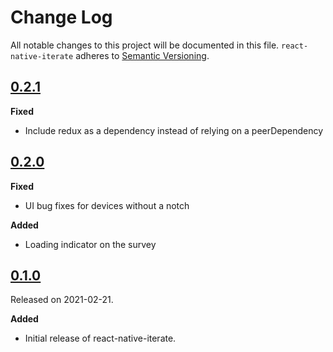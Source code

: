 # Change Log

All notable changes to this project will be documented in this file.
`react-native-iterate` adheres to [Semantic Versioning](https://semver.org/).

## [0.2.1](https://github.com/iteratehq/react-native-iterate/releases/tag/v0.2.1)

**Fixed**

- Include redux as a dependency instead of relying on a peerDependency

## [0.2.0](https://github.com/iteratehq/react-native-iterate/releases/tag/v0.2.0)

**Fixed**

- UI bug fixes for devices without a notch

**Added**

- Loading indicator on the survey

## [0.1.0](https://github.com/iteratehq/react-native-iterate/releases/tag/v0.1.0)

Released on 2021-02-21.

**Added**

- Initial release of react-native-iterate.